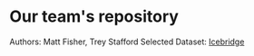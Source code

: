 # Our team's repository

Authors: Matt Fisher, Trey Stafford
Selected Dataset: [Icebridge](http://example.com)
